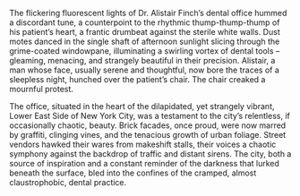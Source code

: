 The flickering fluorescent lights of Dr. Alistair Finch’s dental office hummed a discordant tune, a counterpoint to the rhythmic thump-thump-thump of his patient’s heart, a frantic drumbeat against the sterile white walls.  Dust motes danced in the single shaft of afternoon sunlight slicing through the grime-coated windowpane, illuminating a swirling vortex of dental tools – gleaming, menacing, and strangely beautiful in their precision.  Alistair, a man whose face, usually serene and thoughtful, now bore the traces of a sleepless night, hunched over the patient’s chair.  The chair creaked a mournful protest.

The office, situated in the heart of the dilapidated, yet strangely vibrant,  Lower East Side of New York City, was a testament to the city’s relentless, if occasionally chaotic, beauty.  Brick facades, once proud, were now marred by graffiti, clinging vines, and the tenacious growth of urban foliage.  Street vendors hawked their wares from makeshift stalls, their voices a chaotic symphony against the backdrop of traffic and distant sirens.  The city, both a source of inspiration and a constant reminder of the darkness that lurked beneath the surface, bled into the confines of the cramped, almost claustrophobic, dental practice.
